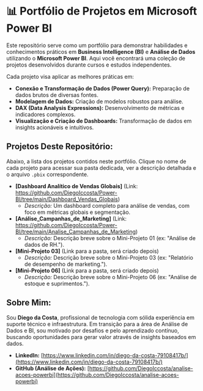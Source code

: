 # 📊 Portfólio de Projetos em Microsoft Power BI

Este repositório serve como um portfólio para demonstrar habilidades e conhecimentos práticos em **Business Intelligence (BI)** e **Análise de Dados** utilizando o **Microsoft Power BI**. Aqui você encontrará uma coleção de projetos desenvolvidos durante cursos e estudos independentes.

Cada projeto visa aplicar as melhores práticas em:
* **Conexão e Transformação de Dados (Power Query):** Preparação de dados brutos de diversas fontes.
* **Modelagem de Dados:** Criação de modelos robustos para análise.
* **DAX (Data Analysis Expressions):** Desenvolvimento de métricas e indicadores complexos.
* **Visualização e Criação de Dashboards:** Transformação de dados em insights acionáveis e intuitivos.

## Projetos Deste Repositório:

Abaixo, a lista dos projetos contidos neste portfólio. Clique no nome de cada projeto para acessar sua pasta dedicada, ver a descrição detalhada e o arquivo `.pbix` correspondente.

* **[Dashboard Analítico de Vendas Globais]** (Link: https://github.com/DiegoIccosta/Power-BI/tree/main/Dashboard_Vendas_Globais)
    * *Descrição:* Um dashboard completo para análise de vendas, com foco em métricas globais e segmentação.
* **[Análise_Campanhas_de_Marketing]** (Link: https://github.com/DiegoIccosta/Power-BI/tree/main/Analise_Campanhas_de_Marketing)
    * *Descrição:* Descrição breve sobre o Mini-Projeto 01 (ex: "Análise de dados de RH.").
* **[Mini-Projeto 03]** (Link para a pasta, será criado depois)
    * *Descrição:* Descrição breve sobre o Mini-Projeto 03 (ex: "Relatório de desempenho de marketing.").
* **[Mini-Projeto 06]** (Link para a pasta, será criado depois)
    * *Descrição:* Descrição breve sobre o Mini-Projeto 06 (ex: "Análise de estoque e suprimentos.").



## Sobre Mim:

Sou **Diego da Costa**, profissional de tecnologia com sólida experiência em suporte técnico e infraestrutura. Em transição para a área de Análise de Dados e BI, sou motivado por desafios e pelo aprendizado contínuo, buscando oportunidades para gerar valor através de insights baseados em dados.

* **LinkedIn:** [https://www.linkedin.com/in/diego-da-costa-79108417b/](https://www.linkedin.com/in/diego-da-costa-79108417b/)
* **GitHub (Análise de Ações):** [https://github.com/DiegoIccosta/analise-acoes-powerbi](https://github.com/DiegoIccosta/analise-acoes-powerbi)
